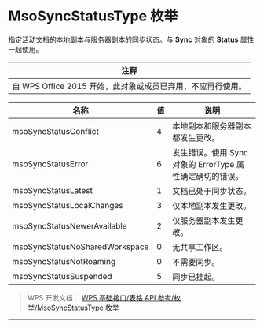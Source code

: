 # MsoSyncStatusType 枚举

指定活动文档的本地副本与服务器副本的同步状态。与 **Sync** 对象的 **Status** 属性一起使用。

| 注释                                                        |
|-------------------------------------------------------------|
| 自 WPS Office 2015 开始，此对象或成员已弃用，不应再行使用。 |

| 名称                           | 值  | 说明                                                      |
|--------------------------------|-----|-----------------------------------------------------------|
| msoSyncStatusConflict          | 4   | 本地副本和服务器副本都发生更改。                          |
| msoSyncStatusError             | 6   | 发生错误。使用 Sync 对象的 ErrorType 属性确定确切的错误。 |
| msoSyncStatusLatest            | 1   | 文档已处于同步状态。                                      |
| msoSyncStatusLocalChanges      | 3   | 仅本地副本发生更改。                                      |
| msoSyncStatusNewerAvailable    | 2   | 仅服务器副本发生更改。                                    |
| msoSyncStatusNoSharedWorkspace | 0   | 无共享工作区。                                            |
| msoSyncStatusNotRoaming        | 0   | 不需要同步。                                              |
| msoSyncStatusSuspended         | 5   | 同步已挂起。                                              |

> WPS 开发文档： [WPS 基础接口/表格 API 参考/枚举/MsoSyncStatusType 枚举](https://qn.cache.wpscdn.cn/encs/doc/office_v19/topics/WPS%20%E5%9F%BA%E7%A1%80%E6%8E%A5%E5%8F%A3/%E8%A1%A8%E6%A0%BC%20API%20%E5%8F%82%E8%80%83/%E6%9E%9A%E4%B8%BE/MsoSyncStatusType%20%E6%9E%9A%E4%B8%BE.html)

------------------------------------------------------------------------
